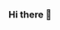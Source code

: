 ### Hi there 👋

<!--
**EddyKilonzo/EddyKilonzo** is a ✨ _special_ ✨ repository because its `README.md` (this file) appears on your GitHub profile.

Here are some ideas to get you started:

- 🔭 I’m currently working on ... Web apps
- 🌱 I’m currently learning ... Web development & Java OOP
- 👯 I’m looking to collaborate on ... Web apps working with node.js
- 🤔 I’m looking for help with ... Web design
- 💬 Ask me about ... 
- 📫 How to reach me: ... 
- 😄 Pronouns: ...
- ⚡ Fun fact: ...
-->
